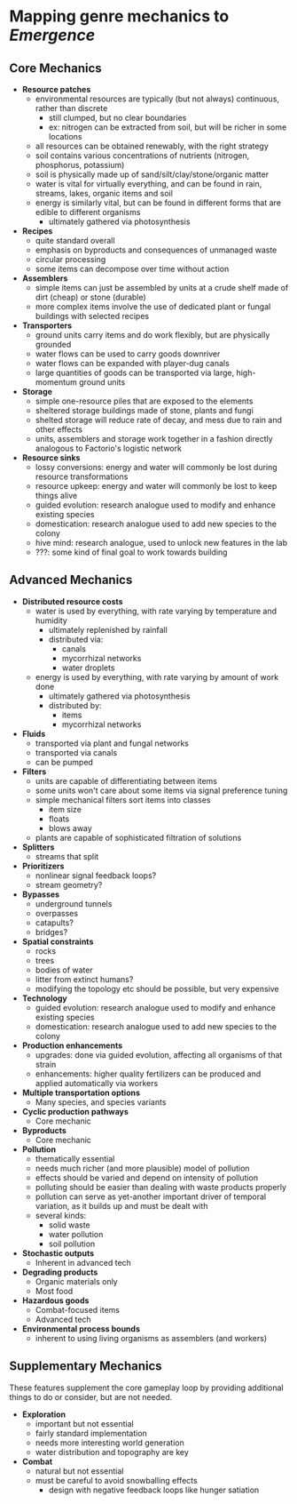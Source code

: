 # Mapping genre mechanics to *Emergence*

## Core Mechanics

- **Resource patches**
  - environmental resources are typically (but not always) continuous, rather than discrete
    - still clumped, but no clear boundaries
    - ex: nitrogen can be extracted from soil, but will be richer in some locations
  - all resources can be obtained renewably, with the right strategy
  - soil contains various concentrations of nutrients (nitrogen, phosphorus, potassium)
  - soil is physically made up of sand/silt/clay/stone/organic matter
  - water is vital for virtually everything, and can be found in rain, streams, lakes, organic items and soil
  - energy is similarly vital, but can be found in different forms that are edible to different organisms
    - ultimately gathered via photosynthesis
- **Recipes**
  - quite standard overall
  - emphasis on byproducts and consequences of unmanaged waste
  - circular processing
  - some items can decompose over time without action
- **Assemblers**
  - simple items can just be assembled by units at a crude shelf made of dirt (cheap) or stone (durable)
  - more complex items involve the use of dedicated plant or fungal buildings with selected recipes
- **Transporters**
  - ground units carry items and do work flexibly, but are physically grounded
  - water flows can be used to carry goods downriver
  - water flows can be expanded with player-dug canals
  - large quantities of goods can be transported via large, high-momentum ground units
- **Storage**
  - simple one-resource piles that are exposed to the elements
  - sheltered storage buildings made of stone, plants and fungi
  - shelted storage will reduce rate of decay, and mess due to rain and other effects
  - units, assemblers and storage work together in a fashion directly analogous to Factorio's logistic network
- **Resource sinks**
  - lossy conversions: energy and water will commonly be lost during resource transformations
  - resource upkeep: energy and water will commonly be lost to keep things alive
  - guided evolution: research analogue used to modify and enhance existing species
  - domestication: research analogue used to add new species to the colony
  - hive mind: research analogue, used to unlock new features in the lab
  - ???: some kind of final goal to work towards building
  
## Advanced Mechanics

- **Distributed resource costs**
  - water is used by everything, with rate varying by temperature and humidity
    - ultimately replenished by rainfall
    - distributed via:
      - canals
      - mycorrhizal networks
      - water droplets
  - energy is used by everything, with rate varying by amount of work done
    - ultimately gathered via photosynthesis
    - distributed by:
      - items
      - mycorrhizal networks
- **Fluids**
  - transported via plant and fungal networks
  - transported via canals
  - can be pumped
- **Filters**
  - units are capable of differentiating between items
  - some units won't care about some items via signal preference tuning
  - simple mechanical filters sort items into classes
    - item size
    - floats
    - blows away
  - plants are capable of sophisticated filtration of solutions
- **Splitters**
  - streams that split
- **Prioritizers**
  - nonlinear signal feedback loops?
  - stream geometry?
- **Bypasses**
  - underground tunnels
  - overpasses
  - catapults?
  - bridges?
- **Spatial constraints**
  - rocks
  - trees
  - bodies of water
  - litter from extinct humans?
  - modifying the topology etc should be possible, but very expensive
- **Technology**
  - guided evolution: research analogue used to modify and enhance existing species
  - domestication: research analogue used to add new species to the colony
- **Production enhancements**
  - upgrades: done via guided evolution, affecting all organisms of that strain
  - enhancements: higher quality fertilizers can be produced and applied automatically via workers
- **Multiple transportation options**
  - Many species, and species variants
- **Cyclic production pathways**
  - Core mechanic
- **Byproducts**
  - Core mechanic
- **Pollution**
  - thematically essential
  - needs much richer (and more plausible) model of pollution
  - effects should be varied and depend on intensity of pollution
  - polluting should be easier than dealing with waste products properly
  - pollution can serve as yet-another important driver of temporal variation, as it builds up and must be dealt with
  - several kinds:
    - solid waste
    - water pollution
    - soil pollution
- **Stochastic outputs**
  - Inherent in advanced tech
- **Degrading products**
  - Organic materials only
  - Most food
- **Hazardous goods**
  - Combat-focused items
  - Advanced tech
- **Environmental process bounds**
  - inherent to using living organisms as assemblers (and workers)

## Supplementary Mechanics

These features supplement the core gameplay loop by providing additional things to do or consider, but are not needed.

- **Exploration**
  - important but not essential
  - fairly standard implementation
  - needs more interesting world generation
  - water distribution and topography are key
- **Combat**
  - natural but not essential
  - must be careful to avoid snowballing effects
    - design with negative feedback loops like hunger satiation
